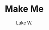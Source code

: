 ---
layout: none
school-year: 2017-2018
categories: student-project
title:  "Make Me"
author: "Luke W."
description:

author-url: "https://scratch.mit.edu/users/pointerdog/"
project-id: "214551909"
---